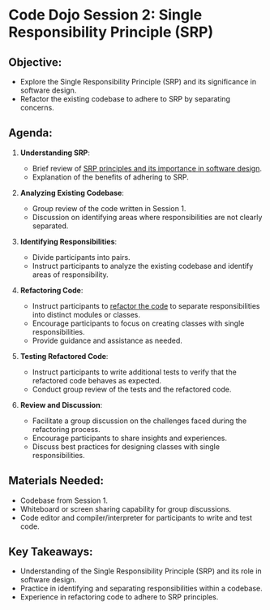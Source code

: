 # Code Dojo Session 2: Single Responsibility Principle (SRP)

## Objective:
- Explore the Single Responsibility Principle (SRP) and its significance in software design.
- Refactor the existing codebase to adhere to SRP by separating concerns.

## Agenda:
1. **Understanding SRP**:
   - Brief review of [SRP principles and its importance in software design](single-responsibility-principle.md).
   - Explanation of the benefits of adhering to SRP.
   
2. **Analyzing Existing Codebase**:
   - Group review of the code written in Session 1.
   - Discussion on identifying areas where responsibilities are not clearly separated.
   
3. **Identifying Responsibilities**:
   - Divide participants into pairs.
   - Instruct participants to analyze the existing codebase and identify areas of responsibility.
   
4. **Refactoring Code**:
   - Instruct participants to [refactor the code](srp-refactored-ims.md) to separate responsibilities into distinct modules or classes.
   - Encourage participants to focus on creating classes with single responsibilities.
   - Provide guidance and assistance as needed.
   
5. **Testing Refactored Code**:
   - Instruct participants to write additional tests to verify that the refactored code behaves as expected.
   - Conduct group review of the tests and the refactored code.
   
6. **Review and Discussion**:
   - Facilitate a group discussion on the challenges faced during the refactoring process.
   - Encourage participants to share insights and experiences.
   - Discuss best practices for designing classes with single responsibilities.

## Materials Needed:
- Codebase from Session 1.
- Whiteboard or screen sharing capability for group discussions.
- Code editor and compiler/interpreter for participants to write and test code.

## Key Takeaways:
- Understanding of the Single Responsibility Principle (SRP) and its role in software design.
- Practice in identifying and separating responsibilities within a codebase.
- Experience in refactoring code to adhere to SRP principles.
